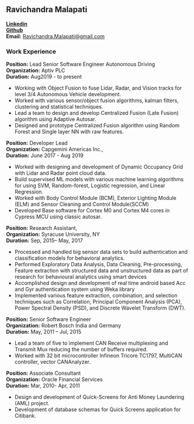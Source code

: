 ## Ravichandra Malapati
**<a href="https://linkedin.com/in/RavichandraMalapati" target="_blank">Linkedin</a>** <br />
**<a href="https://github.com/malapatiravi" target="_blank">Github</a>** <br />
**Email:** Ravichandra.Malapati@gmail.com  <br />


### Work Experience
**Position:** Lead Senior Software Engineer Autonomous Driving           
**Organization:** Aptiv PLC   
**Duration:** Aug2019 - to present 
* Working with Object Fusion to fuse Lidar, Radar, and Vision tracks for level 3/4 Autonomous Vehicle development.
* Worked with various sensor/object  fusion algorithms, kalman filters, clustering and statistical techniques.
* Lead a team to design and develop Centralized Fusion (Late Fusion) algorithm using Adaptive Autosar.
* Designed and prototype Centralized Fusion algorithm using Random Forest and Single layer NN with raw features.

**Position:** Developer Lead           
**Organization:** Capgemini Americas Inc.,   
**Duration:** June 2017 - Aug 2019 
* Worked with designing and development of Dynamic Occupancy Grid with Lidar and Radar point cloud data.
* Build supervised ML models with various machine learning algorithms for using  SVM, Random-forest, Logistic regression, and Linear Regression. 
* Worked with Body Control Module (BCM), Exterior Lighting Module (ELM) and Sensor Cleaning and Control Module(SCCM)
* Developed Base software for Cortex M0 and Cortex M4 cores in Cypress MCU using classic autosar. 

**Position:** Research Assistant,                                              
**Organization:** Syracuse University, NY   
**Duration:** Sep, 2015– May, 2017
* Processed and handled big sensor data sets to build authentication and classification models for behavioral analytics.
* Performed Exploratory Data Analysis, Data Cleaning, Pre-processing, Feature extraction with structured data and unstructured data as part of research for behavioural analytics using smart devices
* Accomplished design and development of real time android based Acc and Gyr authentication system using Weka library
* Implemented various feature extraction, combination, and selection techniques such as Correlation, Principal Component Analysis (PCA), Power Spectral Density (PSD), and Discrete Wavelet Transform (DWT).

**Position:** Senior Software Engineer       
**Organization:** Robert Bosch India and Germany  
**Duration:**  May, 2011 – Jul, 2015 
* Lead a team of five to implement CAN Receive multiplexing and Transmit Mux reducing the number of buffers required.
* Worked with 32 bit microcontroller Infineon Tricore TC1797, MultiCAN controller, vector CANAnalyzer.

**Position:** Associate Consultant         
**Organization:** Oracle Financial Services      
**Duration:**  Mar, 2010- Apr, 2011
* Design and development of Quick-Screens for Anti Money Laundering (AML) project.
* Development of database schemas for Quick Screens application for Citibank.

